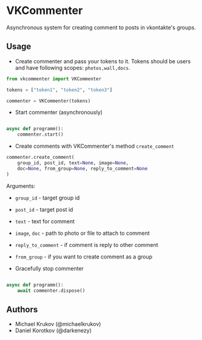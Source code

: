 
# VKCommenter

Asynchronous system for creating comment to posts in vkontakte's groups.

## Usage

- Create commenter and pass your tokens to it. Tokens should be users and
    have following scopes: `photos,wall,docs`.

```py
from vkcommenter import VKCommenter

tokens = ["token1", "token2", "token3"]

commenter = VKCommenter(tokens)
```

- Start commenter (asynchronously)

```py

async def programm():
    commenter.start()

```

- Create comments with VKCommenter's method `create_comment`

```py
commenter.create_comment(
    group_id, post_id, text=None, image=None,
    doc=None, from_group=None, reply_to_comment=None
)
```

Arguments:

- `group_id` - target group id
- `post_id` - target post id
- `text` - text for comment
- `image`, `doc` - path to photo or file to attach to comment
- `reply_to_comment` - if comment is reply to other comment
- `from_group` - if you want to create comment as a group

- Gracefully stop commenter

```py

async def programm():
    await commenter.dispose()

```

## Authors

- Michael Krukov (@michaelkrukov)
- Daniel Korotkov (@darkenezy)
